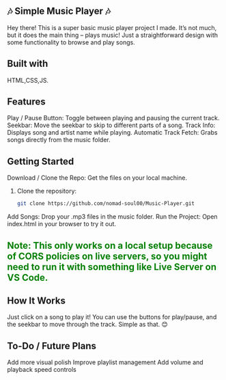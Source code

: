 ## 🎶 Simple Music Player 🎶
Hey there! This is a super basic music player project I made. It’s not much, but it does the main thing – plays music! Just a straightforward design with some functionality to browse and play songs.

## Built with
HTML,CSS,JS.

## Features
Play / Pause Button: Toggle between playing and pausing the current track.
Seekbar: Move the seekbar to skip to different parts of a song.
Track Info: Displays song and artist name while playing.
Automatic Track Fetch: Grabs songs directly from the music folder.

## Getting Started
Download / Clone the Repo: Get the files on your local machine.
1. Clone the repository:
   ```bash
   git clone https://github.com/nomad-soul00/Music-Player.git

Add Songs: Drop your .mp3 files in the music folder.
Run the Project: Open index.html in your browser to try it out.

<h2><strong style="color:green">Note: This only works on a local setup because of CORS policies on live servers, so you might need to run it with something like Live Server on VS Code.</strong><h2>

## How It Works
Just click on a song to play it! You can use the buttons for play/pause, and the seekbar to move through the track. Simple as that. 😊

## To-Do / Future Plans
 Add more visual polish
 Improve playlist management
 Add volume and playback speed controls





